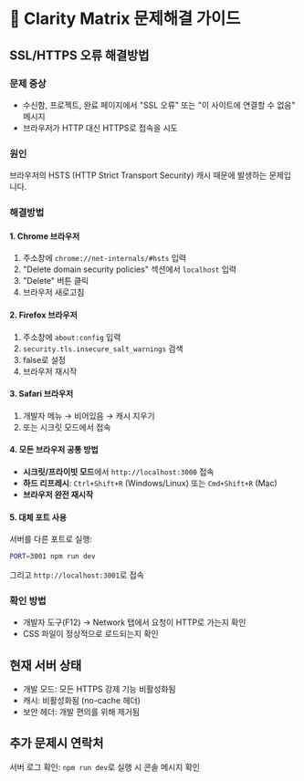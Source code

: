 # 🔧 Clarity Matrix 문제해결 가이드

## SSL/HTTPS 오류 해결방법

### 문제 증상
- 수신함, 프로젝트, 완료 페이지에서 "SSL 오류" 또는 "이 사이트에 연결할 수 없음" 메시지
- 브라우저가 HTTP 대신 HTTPS로 접속을 시도

### 원인
브라우저의 HSTS (HTTP Strict Transport Security) 캐시 때문에 발생하는 문제입니다.

### 해결방법

#### 1. Chrome 브라우저
1. 주소창에 `chrome://net-internals/#hsts` 입력
2. "Delete domain security policies" 섹션에서 `localhost` 입력
3. "Delete" 버튼 클릭
4. 브라우저 새로고침

#### 2. Firefox 브라우저  
1. 주소창에 `about:config` 입력
2. `security.tls.insecure_salt_warnings` 검색
3. false로 설정
4. 브라우저 재시작

#### 3. Safari 브라우저
1. 개발자 메뉴 → 비어있음 → 캐시 지우기
2. 또는 시크릿 모드에서 접속

#### 4. 모든 브라우저 공통 방법
- **시크릿/프라이빗 모드**에서 `http://localhost:3000` 접속
- **하드 리프레시**: `Ctrl+Shift+R` (Windows/Linux) 또는 `Cmd+Shift+R` (Mac)
- **브라우저 완전 재시작**

#### 5. 대체 포트 사용
서버를 다른 포트로 실행:
```bash
PORT=3001 npm run dev
```
그리고 `http://localhost:3001`로 접속

### 확인 방법
- 개발자 도구(F12) → Network 탭에서 요청이 HTTP로 가는지 확인
- CSS 파일이 정상적으로 로드되는지 확인

## 현재 서버 상태
- 개발 모드: 모든 HTTPS 강제 기능 비활성화됨
- 캐시: 비활성화됨 (no-cache 헤더)
- 보안 헤더: 개발 편의를 위해 제거됨

## 추가 문제시 연락처
서버 로그 확인: `npm run dev`로 실행 시 콘솔 메시지 확인